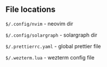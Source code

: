 ## File locations

`$/.config/nvim` - neovim dir

`$/.config/solargraph` - solargraph dir

`$/.prettierrc.yaml` - global prettier file

`$/.wezterm.lua` - wezterm config file
